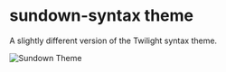 # sundown-syntax theme

A slightly different version of the Twilight syntax theme.

![Sundown Theme](https://cloud.githubusercontent.com/assets/1173624/10124548/9f4f1fda-6525-11e5-933e-b32d8bbb34f3.png)
